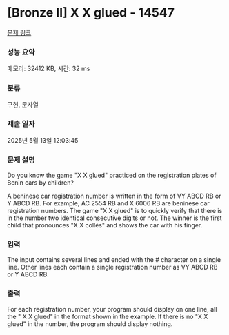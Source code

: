 # [Bronze II] X X glued - 14547 

[문제 링크](https://www.acmicpc.net/problem/14547) 

### 성능 요약

메모리: 32412 KB, 시간: 32 ms

### 분류

구현, 문자열

### 제출 일자

2025년 5월 13일 12:03:45

### 문제 설명

<p>Do you know the game "X X glued" practiced on the registration plates of Benin cars by children?</p>

<p>A beninese car registration number is written in the form of VY ABCD RB or Y ABCD RB. For example, AC 2554 RB and X 6006 RB are beninese car registration numbers. The game "X X glued" is to quickly verify that there is in the number two identical consecutive digits or not. The winner is the first child that pronounces "X X collés" and shows the car with his finger.</p>

### 입력 

 <p>The input contains several lines and ended with the # character on a single line. Other lines each contain a single registration number as VY ABCD RB or Y ABCD RB.</p>

### 출력 

 <p>For each registration number, your program should display on one line, all the " X X glued" in the format shown in the example. If there is no "X X glued" in the number, the program should display nothing.</p>

